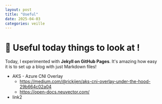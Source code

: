```yaml
---
layout: post
title: "Useful"
date: 2025-04-03
categories: veille
---
```


# 🌟 Useful today things to look at !

Today, I experimented with **Jekyll on GitHub Pages**. It's amazing how easy it is to set up a blog with just Markdown files!


*   AKS - Azure CNI Overlay
    * https://medium.com/@rickijen/aks-cni-overlay-under-the-hood-29b664c02a04
    * https://open-docs.neuvector.com/
*   link2

